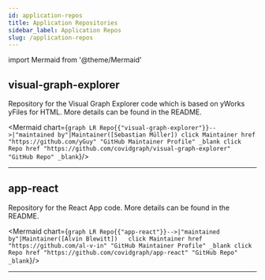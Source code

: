 ```yaml
---
id: application-repos
title: Application Repositories
sidebar_label: Application Repos
slug: /application-repos
---
```

import Mermaid from '@theme/Mermaid'

## visual-graph-explorer

Repository for the Visual Graph Explorer code which is based on yWorks yFiles for HTML. More details can be found in the README.

<Mermaid chart={`
      graph LR
        Repo{{"visual-graph-explorer"}}-->|"maintained by"|Maintainer([Sebastian Müller])
        click Maintainer href "https://github.com/yGuy" "GitHub Maintainer Profile" _blank
        click Repo href "https://github.com/covidgraph/visual-graph-explorer" "GitHub Repo" _blank
    `}/>

---
## app-react

Repository for the React App code. More details can be found in the README.

<Mermaid chart={`
      graph LR
        Repo{{"app-react"}}-->|"maintained by"|Maintainer([Alvin Blewitt])  
        click Maintainer href "https://github.com/al-v-in" "GitHub Maintainer Profile" _blank
        click Repo href "https://github.com/covidgraph/app-react" "GitHub Repo" _blank
    `}/>

---
